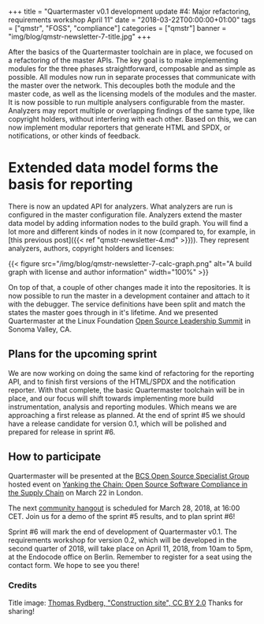 +++
title = "Quartermaster v0.1 development update #4: Major refactoring, requirements workshop April 11"
date = "2018-03-22T00:00:00+01:00"
tags = ["qmstr", "FOSS", "compliance"]
categories = ["qmstr"]
banner = "img/blog/qmstr-newsletter-7-title.jpg"
+++

After the basics of the Quartermaster toolchain are in place, we
focused on a refactoring of the master APIs. The key goal is to make
implementing modules for the three phases straightforward, composable
and as simple as possible. All modules now run in separate processes
that communicate with the master over the network. This decouples both
the module and the master code, as well as the licensing models of the
modules and the master. It is now possible to run multiple analysers
configurable from the master. Analyzers may report multiple
or overlapping findings of the same type, like copyright holders,
without interfering with each other. Based on this, we can now
implement modular reporters that generate HTML and SPDX, or
notifications, or other kinds of feedback.
<!--more-->

# Extended data model forms the basis for reporting

There is now an updated API for analyzers. What analyzers are run is
configured in the master configuration file. Analyzers extend the
master data model by adding information nodes to the build graph. You
will find a lot more and different kinds of nodes in it now (compared
to, for example, in [this previous post]({{< ref
"qmstr-newsletter-4.md" >}})). They represent analyzers, authors,
copyright holders and licenses:

{{< figure src="/img/blog/qmstr-newsletter-7-calc-graph.png" alt="A build graph with license and author information" width="100%" >}}

On top of that, a couple of other changes made it into the
repositories. It is now possible to run the master in a development
container and attach to it with the debugger. The service definitions
have been split and match the states the master goes through in it's
lifetime. And we presented Quartermaster at the Linux Foundation [Open
Source Leadership
Summit](https://events.linuxfoundation.org/events/open-source-leadership-summit-2018/program/schedule/)
in Sonoma Valley, CA.

## Plans for the upcoming sprint

We are now working on doing the same kind of refactoring for the
reporting API, and to finish first versions of the HTML/SPDX and the
notification reporter. With that complete, the basic Quartermaster
toolchain will be in place, and our focus will shift towards
implementing more build instrumentation, analysis and reporting
modules. Which means we are approaching a first release as planned. At
the end of sprint #5 we should have a release candidate for version
0.1, which will be polished and prepared for release in sprint #6.

## How to participate

Quartermaster will be presented at the [BCS Open Source
Specialist Group](http://ossg.bcs.org/) hosted event on [Yanking the
Chain: Open Source Software Compliance in the Supply
Chain](http://ossg.bcs.org/blog/2018/02/15/yanking-the-chain-open-source-software-compliance-in-the-supply-chain-london-22-3-2018/)
on March 22 in London.

The next [community hangout](https://meet.google.com/mqr-sqwi-cxn) is
scheduled for March 28, 2018, at 16:00 CET. Join us for a demo of the
sprint #5 results, and to plan sprint #6!

Sprint #6 will mark the end of development of Quartermaster v0.1. The
requirements workshop for version 0.2, which will be developed in the
second quarter of 2018, will take place on April 11, 2018, from 10am to
5pm, at the Endocode office on Berlin. Remember to register for a
seat using the contact form. We hope to see you there!

### Credits
Title image: [Thomas Rydberg, "Construction site", CC BY
2.0](https://www.flickr.com/photos/trydberg/8465499013) Thanks for
sharing!


